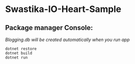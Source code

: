 # Swastika-IO-Heart-Sample
## Package manager Console:
*Blogging.db will be created automatically when you run app*
```
dotnet restore
dotnet build
dotnet run
```

